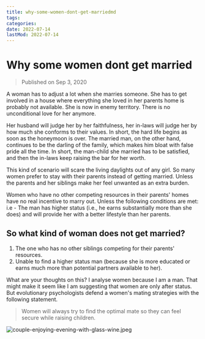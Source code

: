```yaml
---
title: why-some-women-dont-get-marriedmd
tags:
categories:
date: 2022-07-14
lastMod: 2022-07-14
---
```

# Why some women dont get married

> Published on Sep 3, 2020

A woman has to adjust a lot when she marries someone. She has to get involved in a house where everything she loved in her parents home is probably not available. She is now in enemy territory. There is no unconditional love for her anymore.

Her husband will judge her by her faithfulness, her in-laws will judge her by how much she conforms to their values. In short, the hard life begins as soon as the honeymoon is over. The married man, on the other hand, continues to be the darling of the family, which makes him bloat with false pride all the time. In short, the man-child she married has to be satisfied, and then the in-laws keep raising the bar for her worth.

This kind of scenario will scare the living daylights out of any girl. So many women prefer to stay with their parents instead of getting married. Unless the parents and her siblings make her feel unwanted as an extra burden.

Women who have no other competing resources in their parents' homes have no real incentive to marry out. Unless the following conditions are met: i.e - The man has higher status (i.e., he earns substantially more than she does) and will provide her with a better lifestyle than her parents.

## So what kind of woman does not get married?

1. The one who has no other siblings competing for their parents' resources.
2. Unable to find a higher status man (because she is more educated or earns much more than potential partners available to her).

What are your thoughts on this? I analyse women because I am a man. That might make it seem like I am suggesting that women are only after status. But evolutionary psychologists defend a women's mating strategies with the following statement. 

> Women will always try to find the optimal mate so they can feel secure while raising children.

![couple-enjoying-evening-with-glass-wine.jpeg](https://manojnayak.mataroa.blog/images/479d6c8b.jpeg)

